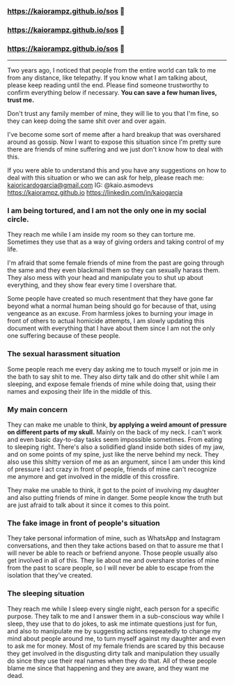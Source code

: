### https://kaiorampz.github.io/sos 🔴

### https://kaiorampz.github.io/sos 🔴

### https://kaiorampz.github.io/sos 🔴

<hr>

Two years ago, I noticed that people from the entire world can talk to me from any distance, like telepathy. 
If you know what I am talking about, please keep reading until the end.
Please find someone trustworthy to confirm everything below if necessary. <b>You can save a few human lives, trust me.</b>

Don't trust any family member of mine, they will lie to you that I'm fine, 
so they can keep doing the same shit over and over again.
    
I've become some sort of meme after a hard breakup that was overshared around as gossip. 
Now I want to expose this situation since I'm pretty sure there are friends of mine suffering 
and we just don't know how to deal with this.
    
If you were able to understand this and you have any suggestions on how to deal 
with this situation or who we can ask for help, please reach me:<br>
kaioricardogarcia@gmail.com
IG: @kaio.asmodevs
https://kaiorampz.github.io
https://linkedin.com/in/kaiogarcia


### I am being tortured, and I am not the only one in my social circle.
They reach me while I am inside my room so they can torture me. Sometimes they use that as a way of giving orders and taking control of my life.

I'm afraid that some female friends of mine from the past are going
through the same and they even blackmail them so they can sexually harass them. They also mess with your head and manipulate you to shut up about everything, and they show fear every time I overshare that.

Some people have created so much resentment that they have gone far beyond what a normal human being should go for because of that, using vengeance as an excuse. From harmless jokes to burning your image in front of others to actual homicide attempts, I am slowly updating this document with everything that I have about them since I am not the only one suffering because of these people.

### The sexual harassment situation

Some people reach me every day asking me to touch myself or join me in the bath to say shit to me. They also dirty talk and do other shit while I am sleeping, and expose female friends of mine while doing that, using their names and exposing their life in the middle of this.
    
### My main concern

They can make me unable to think, <b>by applying a weird amount of pressure on different parts of my skull.</b> Mainly on the back of my neck. I can't work and even basic day-to-day tasks seem impossible sometimes. From eating to sleeping right.
There's also a solidified gland inside both sides of my jaw, and on some points of my spine, just like the nerve behind my neck.
They also use this shitty version of me as an argument, since I am under this kind of pressure I act crazy in front of people, friends of mine can't recognize me anymore and get involved in the middle of this crossfire.
    
They make me unable to think, it got to the point of involving my daughter and also putting friends of mine in danger. Some people know the truth but are just afraid to talk about it since it comes to this point.

### The fake image in front of people's situation

They take personal information of mine, such as WhatsApp and Instagram conversations, and then they take actions based on that to assure me that I will never be able to reach or befriend anyone. Those people usually also get involved in all of this. They lie about me and overshare stories of mine from the past to scare people, so I will never be able to escape from the isolation that they've created.

### The sleeping situation

They reach me while I sleep every single night, each person for a specific purpose.  They talk to me and I answer them in a sub-conscious way while I sleep, they use that to do jokes, to ask me intimate questions just for fun, and also to manipulate me by suggesting actions repeatedly to change my mind about people around me, to turn myself against my daughter and even to ask me for money. Most of my female friends are scared by this because they get involved in the disgusting dirty talk and manipulation they usually do since they use their real names when they do that. All of these people blame me since that happening and they are aware, and they want me dead.
